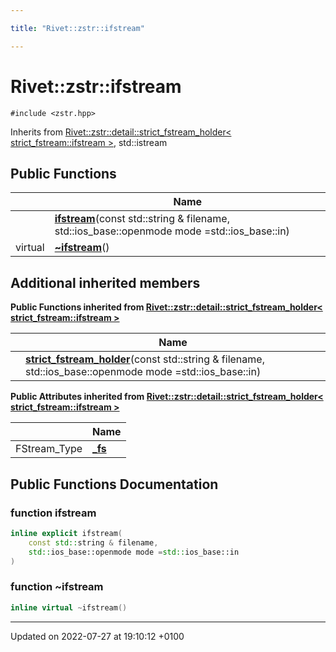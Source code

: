 ```yaml
---

title: "Rivet::zstr::ifstream"

---
```


# Rivet::zstr::ifstream






`#include <zstr.hpp>`

Inherits from [Rivet::zstr::detail::strict_fstream_holder< strict_fstream::ifstream >](http://example.org/classes/structrivet_1_1zstr_1_1detail_1_1strict__fstream__holder/), std::istream

## Public Functions

|                | Name           |
| -------------- | -------------- |
| | **[ifstream](http://example.org/classes/classrivet_1_1zstr_1_1ifstream/#function-ifstream)**(const std::string & filename, std::ios_base::openmode mode =std::ios_base::in) |
| virtual | **[~ifstream](http://example.org/classes/classrivet_1_1zstr_1_1ifstream/#function-~ifstream)**() |

## Additional inherited members

**Public Functions inherited from [Rivet::zstr::detail::strict_fstream_holder< strict_fstream::ifstream >](http://example.org/classes/structrivet_1_1zstr_1_1detail_1_1strict__fstream__holder/)**

|                | Name           |
| -------------- | -------------- |
| | **[strict_fstream_holder](http://example.org/classes/structrivet_1_1zstr_1_1detail_1_1strict__fstream__holder/#function-strict-fstream-holder)**(const std::string & filename, std::ios_base::openmode mode =std::ios_base::in) |

**Public Attributes inherited from [Rivet::zstr::detail::strict_fstream_holder< strict_fstream::ifstream >](http://example.org/classes/structrivet_1_1zstr_1_1detail_1_1strict__fstream__holder/)**

|                | Name           |
| -------------- | -------------- |
| FStream_Type | **[_fs](http://example.org/classes/structrivet_1_1zstr_1_1detail_1_1strict__fstream__holder/#variable--fs)**  |


## Public Functions Documentation

### function ifstream

```cpp
inline explicit ifstream(
    const std::string & filename,
    std::ios_base::openmode mode =std::ios_base::in
)
```


### function ~ifstream

```cpp
inline virtual ~ifstream()
```


-------------------------------

Updated on 2022-07-27 at 19:10:12 +0100